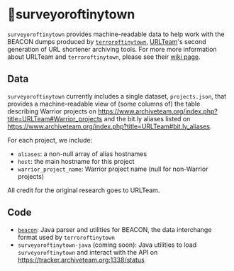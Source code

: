 # 📍surveyoroftinytown

`surveyoroftinytown` provides machine-readable data to help work with the BEACON dumps produced by [`terroroftinytown`](https://github.com/ArchiveTeam/terroroftinytown), [URLTeam](http://urlte.am)'s second generation of URL shortener archiving tools. For more more information about URLTeam and `terroroftinytown`, please see their [wiki page](http://archiveteam.org/index.php?title=URLTeam).

## Data

`surveyoroftinytown` currently includes a single dataset, `projects.json`, that provides a machine-readable view of (some columns of) the table describing Warrior projects on https://www.archiveteam.org/index.php?title=URLTeam#Warrior_projects and the bit.ly aliases listed on https://www.archiveteam.org/index.php?title=URLTeam#bit.ly_aliases.

For each project, we include:
* `aliases`: a non-null array of alias hostnames
* `host`: the main hostname for this project
* `warrior_project_name`: Warrior project name (null for non-Warrior projects)

All credit for the original research goes to URLTeam.

## Code

* [`beacon`](https://github.com/thunken/beacon): Java parser and utilities for BEACON, the data interchange format used by `terroroftinytown`
* `surveyoroftinytown-java` (coming soon): Java utilities to load `surveyoroftinytown` and interact with the API on https://tracker.archiveteam.org:1338/status
